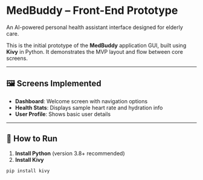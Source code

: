 # MedBuddy – Front-End Prototype

An AI-powered personal health assistant interface designed for elderly care.

This is the initial prototype of the **MedBuddy** application GUI, built using **Kivy** in Python. It demonstrates the MVP layout and flow between core screens.

---

## 🖼️ Screens Implemented

- **Dashboard**: Welcome screen with navigation options  
- **Health Stats**: Displays sample heart rate and hydration info  
- **User Profile**: Shows basic user details

---

## 🚀 How to Run

1. **Install Python** (version 3.8+ recommended)
2. **Install Kivy**
```bash
pip install kivy
